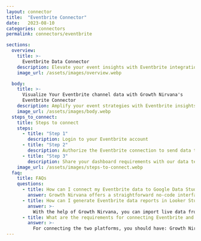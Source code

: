 ```yaml
---
layout: connector
title:  "Eventbrite Connector"
date:   2023-08-10
categories: connectors
permalink: connectors/eventbrite

sections:
  overview:
    title: >-
      Eventbrite Data Connector
    description: Elevate your event insights with Eventbrite integration. Seamlessly merge event data from Eventbrite with Looker Studio's analytical capabilities, unlocking insights that power event strategies, attendee engagement, and operational excellence.
    image_url: /assets/images/overview.webp

  body:
    title: >-
      Visualize Your Eventbrite channel data with Growth Nirvana's
      Eventbrite Connector
    description: Amplify your event strategies with Eventbrite insights integrated into Looker Studio.
    image_url: /assets/images/body.webp
  steps_to_connect:
    title: Steps to connect
    steps:
      - title: "Step 1"
        description: Login to your Eventbrite account
      - title: "Step 2"
        description: Authorize the Eventbrite connection to send data to Growth Nirvana
      - title: "Step 3"
        description: Share your dashboard requirements with our data team. We will build the report for you.
    image_url: /assets/images/steps-to-connect.webp
  faq:
    title: FAQs
    questions:
      - title: How can I connect my Eventbrite data to Google Data Studio/Looker Studio?
        answer: Growth Nirvana offers a straightforward no-code interface to connect to Eventbrite data sources.
      - title: How can I generate Eventbrite data reports in Looker Studio?
        answer: >-
          With the help of Growth Nirvana, you can import live data from Eventbrite into Looker Studio. These data can be viewed in charts, tables, and dashboards to generate branded reports that can be shared instantly.
      - title: What are the requirements for connecting Eventbrite and Looker Studio?
        answer: >-
          For connecting the two platforms, you should have: Growth Nirvana Account and Eventbrite Ads Account
---
```


